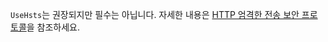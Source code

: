 `UseHsts`는 권장되지만 필수는 아닙니다. 자세한 내용은 [HTTP 엄격한 전송 보안 프로토콜](xref:security/enforcing-ssl#http-strict-transport-security-protocol-hsts)을 참조하세요.
